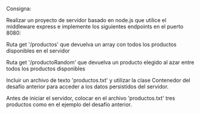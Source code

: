 Consigna:

Realizar un proyecto de servidor basado en node.js que utilice el middleware express e implemente los siguientes endpoints en el puerto 8080:

Ruta get '/productos' que devuelva un array con todos los productos disponibles en el servidor

Ruta get '/productoRandom' que devuelva un producto elegido al azar entre todos los productos disponibles

Incluir un archivo de texto 'productos.txt' y utilizar la clase Contenedor del desafío anterior para acceder a los datos persistidos del servidor.

Antes de iniciar el servidor, colocar en el archivo 'productos.txt' tres productos como en el ejemplo del desafío anterior.
